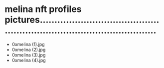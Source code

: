 # melina nft profiles pictures.............................................................................................
- 0xmelina (1).jpg
- 0xmelina (2).jpg
- 0xmelina (3).jpg
- 0xmelina (4).jpg
